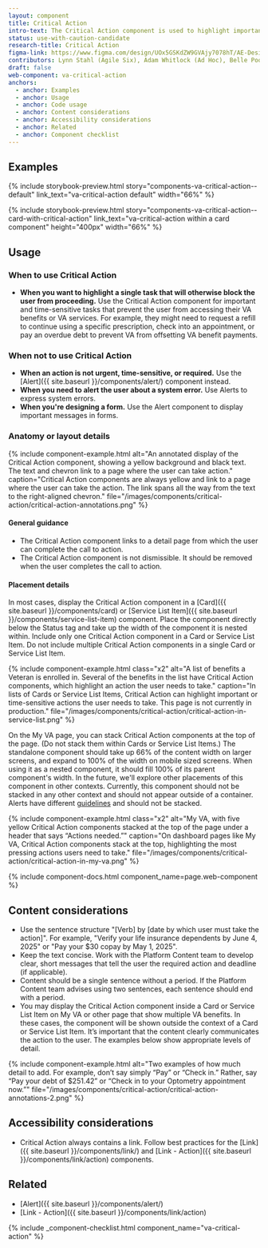 ```yaml
---
layout: component
title: Critical Action
intro-text: The Critical Action component is used to highlight important and/or time-sensitive actions a user needs to take online.
status: use-with-caution-candidate
research-title: Critical Action
figma-link: https://www.figma.com/design/UOx5GSKdZW9GVAjy7078hT/AE-Design-Patterns---Critical-Action?node-id=0-1
contributors: Lynn Stahl (Agile Six), Adam Whitlock (Ad Hoc), Belle Poopongpanit (Agile Six), Christine Rose Steiffer (Agile Six), Kristen Faiferlick (Ad Hoc)
draft: false
web-component: va-critical-action
anchors:
  - anchor: Examples
  - anchor: Usage
  - anchor: Code usage
  - anchor: Content considerations
  - anchor: Accessibility considerations
  - anchor: Related
  - anchor: Component checklist
---
```



## Examples

{% include storybook-preview.html story="components-va-critical-action--default" link_text="va-critical-action default" width="66%" %}

{% include storybook-preview.html story="components-va-critical-action--card-with-critical-action" link_text="va-critical-action within a card component" height="400px" width="66%" %}

## Usage

### When to use Critical Action

* **When you want to highlight a single task that will otherwise block the user from proceeding.** Use the Critical Action component for important and time-sensitive tasks that prevent the user from accessing their VA benefits or VA services. For example, they might need to request a refill to continue using a specific prescription, check into an appointment, or pay an overdue debt to prevent VA from offsetting VA benefit payments.

### When not to use Critical Action

* **When an action is not urgent, time-sensitive, or required.** Use the [Alert]({{ site.baseurl }}/components/alert/) component instead.
* **When you need to alert the user about a system error.** Use Alerts to express system errors.
* **When you're designing a form.** Use the Alert component to display important messages in forms.

### Anatomy or layout details

{% include component-example.html
  alt="An annotated display of the Critical Action component, showing a yellow background and black text. The text and chevron link to a page where the user can take action."
  caption="Critical Action components are always yellow and link to a page where the user can take the action. The link spans all the way from the text to the right-aligned chevron."
  file="/images/components/critical-action/critical-action-annotations.png" %}

#### General guidance
* The Critical Action component links to a detail page from which the user can complete the call to action.
* The Critical Action component is not dismissible. It should be removed when the user completes the call to action.

#### Placement details

In most cases, display the Critical Action component in a [Card]({{ site.baseurl }}/components/card) or [Service List Item]({{ site.baseurl }}/components/service-list-item) component. Place the component directly below the Status tag and take up the width of the component it is nested within. Include only one Critical Action component in a Card or Service List Item. Do not include multiple Critical Action components in a single Card or Service List Item.

{% include component-example.html
  class="x2"
  alt="A list of benefits a Veteran is enrolled in. Several of the benefits in the list have Critical Action components, which highlight an action the user needs to take."
  caption="In lists of Cards or Service List Items, Critical Action can highlight important or time-sensitive actions the user needs to take. This page is not currently in production."
  file="/images/components/critical-action/critical-action-in-service-list.png" %}

On the My VA page, you can stack Critical Action components at the top of the page. (Do not stack them within Cards or Service List Items.) The standalone component should take up 66% of the content width on larger screens, and expand to 100% of the width on mobile sized screens. When using it as a nested component, it should fill 100% of its parent component's width. In the future, we'll explore other placements of this component in other contexts. Currently, this component should not be stacked in any other context and should not appear outside of a container. Alerts have different [guidelines](https://design.va.gov/components/alert/#how-to-use-alerts) and should not be stacked.

{% include component-example.html
  class="x2"
  alt="My VA, with five yellow Critical Action components stacked at the top of the page under a header that says “Actions needed.”"
  caption="On dashboard pages like My VA, Critical Action components stack at the top, highlighting the most pressing actions users need to take."
  file="/images/components/critical-action/critical-action-in-my-va.png" %}

{% include component-docs.html component_name=page.web-component %}

## Content considerations

* Use the sentence structure "[Verb] by [date by which user must take the action]". For example, "Verify your life insurance dependents by June 4, 2025" or "Pay your $30 copay by May 1, 2025".
* Keep the text concise. Work with the Platform Content team to develop clear, short messages that tell the user the required action and deadline (if applicable).
* Content should be a single sentence without a period. If the Platform Content team advises using two sentences, each sentence should end with a period.
* You may display the Critical Action component inside a Card or Service List Item on My VA or other page that show multiple VA benefits. In these cases, the component will be shown outside the context of a Card or Service List Item. It’s important that the content clearly communicates the action to the user. The examples below show appropriate levels of detail.

{% include component-example.html
  alt="Two examples of how much detail to add. For example, don’t say simply “Pay” or “Check in.” Rather, say “Pay your debt of $251.42” or “Check in to your Optometry appointment now.”"
  file="/images/components/critical-action/critical-action-annotations-2.png" %}

## Accessibility considerations

- Critical Action always contains a link. Follow best practices for the [Link]({{ site.baseurl }}/components/link/) and [Link - Action]({{ site.baseurl }}/components/link/action) components.

## Related

* [Alert]({{ site.baseurl }}/components/alert/)
* [Link - Action]({{ site.baseurl }}/components/link/action)

{% include _component-checklist.html component_name="va-critical-action" %}
